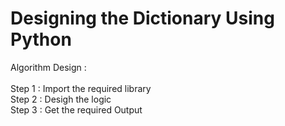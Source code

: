 # Designing the Dictionary Using Python

Algorithm Design : <br>
<br>
Step 1 : Import the required library <br>
Step 2 : Desigh the logic            <br>
Step 3 : Get the required Output      
